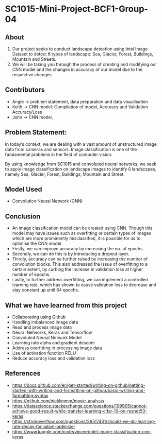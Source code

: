 # SC1015-Mini-Project-BCF1-Group-04

## About 
1. Our project seeks to conduct landscape detection using Intel Image Dataset to detect 6 types of landscape: Sea, Glacier, Forest, Buildings, Mountain and Streets.
2. We will be taking you through the process of creating and modifying our CNN model and the changes in accuracy of our model due to the respective changes.

## Contributors 
- Angie -> problem statement, data preparation and data visualisation
- Keith -> CNN model: Compilation of model, Accuracy and Validation Accuracy/Loss
- John -> CNN model,

## Problem Statement: 
In today’s context, we are dealing with a vast amount of unstructured image data from cameras and sensors. Image classification is one of the fundamental problems in the field of computer vision.

By using knowledge from SC1015 and convoluted neural networks, we seek to apply image classification on landscape images to identify 6 landscapes, namely Sea, Glacier, Forest, Buildings, Mountain and Street.

## Model Used 
- Convolution Neural Network (CNN)

## Conclusion
- An image classification model can be created using CNN. Though this model may have issues such as overfitting or certain types of images which are more prominently misclassified, it is possible for us to optimise the CNN model.
- Firstly, we can improve accuracy by increasing the no. of epochs. 
- Secondly, we can do this is by introducing a dropout layer. 
- Thirdly, accuracy can be further raised by  increasing the number of convolution blocks. This also addressed the issue of overfitting to a certain extent, by curbing the increase in validation loss at higher number of epochs. 
- Lastly, to further address overfitting, we can implement a controlled learning rate, which has shown to cause validation loss to decrease and stay constant up until 64 epochs. 

## What we have learned from this project
- Collaborating using Github
- Handling imbalanced image data 
- Read and process image data
- Neural Networks, Keras and Tensorflow
- Convoluted Neural Network Model
- Learning rate alpha and gradient descent
- Address overfitting in processing image data
- Use of activation function RELU
- Reduce accuracy loss and validation loss


## References
- https://docs.github.com/en/get-started/writing-on-github/getting-started-with-writing-and-formatting-on-github/basic-writing-and-formatting-syntax
- https://github.com/nicklimmm/movie-analysis
- https://datascience.stackexchange.com/questions/109905/cannot-achieve-good-result-while-transfer-learning-cifar-10-on-resnet50-keras
- https://stackoverflow.com/questions/39517431/should-we-do-learning-rate-decay-for-adam-optimizer
- https://www.kaggle.com/code/vincee/intel-image-classification-cnn-keras
